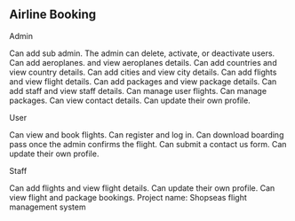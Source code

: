 Airline Booking
--------------------------------------------------
Admin

Can add sub admin.
The admin can delete, activate, or deactivate users.
Can add aeroplanes. and view aeroplanes details.
Can add countries and view country details.
Can add cities and view city details.
Can add flights and view flight details.
Can add packages and view package details.
Can add staff and view staff details.
Can manage user flights.
Can manage packages.
Can view contact details.
Can update their own profile.

User

Can view and book flights.
Can register and log in.
Can download boarding pass once the admin confirms the flight.
Can submit a contact us form.
Can update their own profile.

Staff

Can add flights and view flight details.
Can update their own profile.
Can view flight and package bookings.
Project name: Shopseas flight management system
